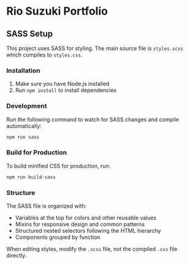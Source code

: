 # Rio Suzuki Portfolio

## SASS Setup

This project uses SASS for styling. The main source file is `styles.scss` which compiles to `styles.css`.

### Installation

1. Make sure you have Node.js installed
2. Run `npm install` to install dependencies

### Development

Run the following command to watch for SASS changes and compile automatically:

```bash
npm run sass
```

### Build for Production

To build minified CSS for production, run:

```bash
npm run build-sass
```

### Structure

The SASS file is organized with:
- Variables at the top for colors and other reusable values
- Mixins for responsive design and common patterns
- Structured nested selectors following the HTML hierarchy
- Components grouped by function

When editing styles, modify the `.scss` file, not the compiled `.css` file directly.